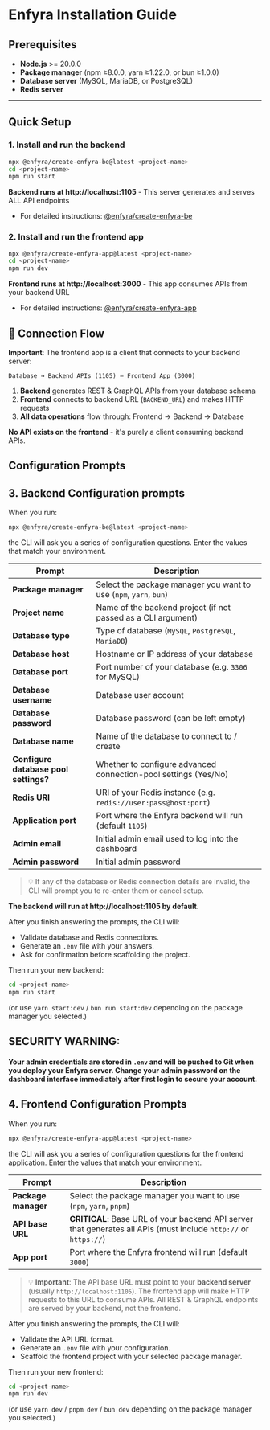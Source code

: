 # Enfyra Installation Guide

## Prerequisites

- **Node.js** >= 20.0.0
- **Package manager** (npm ≥8.0.0, yarn ≥1.22.0, or bun ≥1.0.0)
- **Database server** (MySQL, MariaDB, or PostgreSQL)
- **Redis server**

---

## Quick Setup

### 1. Install and run the backend

```bash
npx @enfyra/create-enfyra-be@latest <project-name>
cd <project-name>
npm run start
```
**Backend runs at http://localhost:1105** - This server generates and serves ALL API endpoints

- For detailed instructions: [@enfyra/create-enfyra-be](https://www.npmjs.com/package/@enfyra/create-enfyra-be)

### 2. Install and run the frontend app
```bash
npx @enfyra/create-enfyra-app@latest <project-name>
cd <project-name>
npm run dev
```
**Frontend runs at http://localhost:3000** - This app consumes APIs from your backend URL

- For detailed instructions: [@enfyra/create-enfyra-app](https://www.npmjs.com/package/@enfyra/create-enfyra-app)

## 🔄 Connection Flow

**Important**: The frontend app is a client that connects to your backend server:

```
Database → Backend APIs (1105) ← Frontend App (3000)
```

1. **Backend** generates REST & GraphQL APIs from your database schema
2. **Frontend** connects to backend URL (`BACKEND_URL`) and makes HTTP requests
3. **All data operations** flow through: Frontend → Backend → Database

**No API exists on the frontend** - it's purely a client consuming backend APIs.

## Configuration Prompts

## 3. Backend Configuration prompts

When you run:

```bash
npx @enfyra/create-enfyra-be@latest <project-name>
```

the CLI will ask you a series of configuration questions. Enter the values that match your environment.

| Prompt                                | Description                                                         |
| ------------------------------------- | ------------------------------------------------------------------- |
| **Package manager**                   | Select the package manager you want to use (`npm`, `yarn`, `bun`)   |
| **Project name**                      | Name of the backend project (if not passed as a CLI argument)       |
| **Database type**                     | Type of database (`MySQL`, `PostgreSQL`, `MariaDB`)                 |
| **Database host**                     | Hostname or IP address of your database                             |
| **Database port**                     | Port number of your database (e.g. `3306` for MySQL)                |
| **Database username**                 | Database user account                                               |
| **Database password**                 | Database password (can be left empty)                               |
| **Database name**                     | Name of the database to connect to / create                         |
| **Configure database pool settings?** | Whether to configure advanced connection-pool settings (Yes/No)     |
| **Redis URI**                         | URI of your Redis instance (e.g. `redis://user:pass@host:port`)     |
| **Application port**                  | Port where the Enfyra backend will run (default `1105`)             |
| **Admin email**                       | Initial admin email used to log into the dashboard                  |
| **Admin password**                    | Initial admin password                                              |

> 💡 If any of the database or Redis connection details are invalid, the CLI will prompt you to re-enter them or cancel setup.

**The backend will run at http://localhost:1105 by default.**

After you finish answering the prompts, the CLI will:

* Validate database and Redis connections.
* Generate an `.env` file with your answers.
* Ask for confirmation before scaffolding the project.

Then run your new backend:

```bash
cd <project-name>
npm run start
```
(or use `yarn start:dev` / `bun run start:dev` depending on the package manager you selected.)

## **SECURITY WARNING:**
#### Your admin credentials are stored in `.env` and will be pushed to Git when you deploy your Enfyra server. Change your admin password on the dashboard interface immediately after first login to secure your account.

## 4. Frontend Configuration Prompts

When you run:

```bash
npx @enfyra/create-enfyra-app@latest <project-name>
```

the CLI will ask you a series of configuration questions for the frontend application. Enter the values that match your environment.

| Prompt                                | Description                                                         |
| ------------------------------------- | ------------------------------------------------------------------- |
| **Package manager**                   | Select the package manager you want to use (`npm`, `yarn`, `pnpm`) |
| **API base URL**                      | **CRITICAL**: Base URL of your backend API server that generates all APIs (must include `http://` or `https://`) |
| **App port**                          | Port where the Enfyra frontend will run (default `3000`)           |

> 💡 **Important**: The API base URL must point to your **backend server** (usually `http://localhost:1105`). The frontend app will make HTTP requests to this URL to consume APIs. All REST & GraphQL endpoints are served by your backend, not the frontend.

After you finish answering the prompts, the CLI will:

* Validate the API URL format.
* Generate an `.env` file with your configuration.
* Scaffold the frontend project with your selected package manager.

Then run your new frontend:

```bash
cd <project-name>
npm run dev
```

(or use `yarn dev` / `pnpm dev` / `bun dev` depending on the package manager you selected.)
